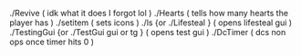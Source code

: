 ./Revive ( idk what it does I forgot lol )
./Hearts <player> ( tells how many hearts the player has ) 
./setitem <item> ( sets icons )
./ls {or ./Lifesteal } ( opens lifesteal gui )
./TestingGui {or ./TestGui gui or tg } ( opens test gui )
./DcTimer <time> ( dcs non ops once timer hits 0 )
